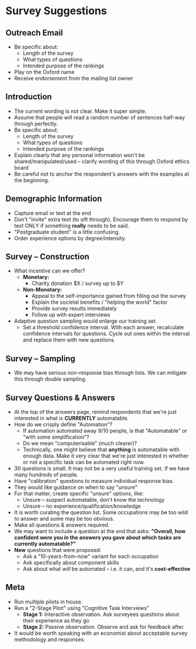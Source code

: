 # Survey Suggestions

## Outreach Email
* Be specific about:
	* Length of the survey
	* What types of questions
	* Intended purpose of the rankings
* Play on the Oxford name
* Receive endorsement from the mailing list owner

## Introduction

* The current wording is not clear. Make it super simple.
* Assume that people will read a random number of sentences half-way through perfectly.
* Be specific about:
	* Length of the survey
	* What types of questions
	* Intended purpose of the rankings
* Explain clearly that any personal information won't be shared/manipulated/used – clarify wording of this through Oxford ethics board
* Be careful not to anchor the respondent's answers with the examples at the beginning.

## Demographic Information

* Capture email or text at the end
* Don't "invite" extra text (to sift through). Encourage them to respond by text ONLY if something **really** needs to be said.
* "Postgraduate student" is a little confusing.
* Order experience options by degree/intensity.

## Survey – Construction

* What incentive can we offer?
	* **Monetary:**
		* Charity donation $X / survey up to $Y
	* **Non-Monetary:**
		* Appeal to the self-importance gained from filling out the survey
		* Explain the societal benefits / "helping the world" factor
		* Provide survey results immediately
		* Follow up with expert interviews
* Adaptive question sampling would enlarge our training set.
	* Set a threshold confidence interval. With each answer, recalculate confidence intervals for questions. Cycle out ones within the interval and replace them with new questions.

## Survey – Sampling

* We may have serious non-response bias through lists. We can mitigate this through double sampling.

## Survey Questions & Answers

* At the top of the answers page, remind respondents that we're just interested in what is __CURRENTLY__ automatable.
* How do we crisply define "Automation"?
	* If automation automated away 9/10 people, is that "Automatable" or "with some simplification"?
	* Do we mean "computerisable" (much clearer)?
	* Technically, one might believe that __anything__ is automatable with enough data. Make it very clear that we're just interested in whether or not a specific task can be automated right now.
* 30 questions is small. It may not be a very useful training set. If we have many hundreds of people.
* Have "calibration" questions to measure individual response bias.
* They would like guidance on when to say "unsure"
* For that matter, create specific "unsure" options, like:
	* Unsure – suspect automatable, don't know the technology
	* Unsure – no experience/qualification/knowledge
* It is worth curating the question list. Some occupations may be too wild to answer and some may be too obvious.
* Make all questions & answers required.
* We may want to include a question at the _end_ that asks: __"Overall, how confident were you in the answers you gave about which tasks are currently automatable?"__
* __New__ questions that were proposed:
	* Ask a "10-years-from-now" variant for each occupation
	* Ask specifically about component skills
	* Ask about what _will_ be automated – i.e. it can, and it's __cost-effective__

## Meta

* Run multiple pilots in house.
* Run a "2-Stage Pilot" using "Cognitive Task Interviews"
	* __Stage 1:__ Interactive observation. Ask surveyees questions about their experience as they go
	* __Stage 2:__ Passive observation. Observe and ask for feedback after.
* It would be worth speaking with an economist about acceptable survey methodology and responses.